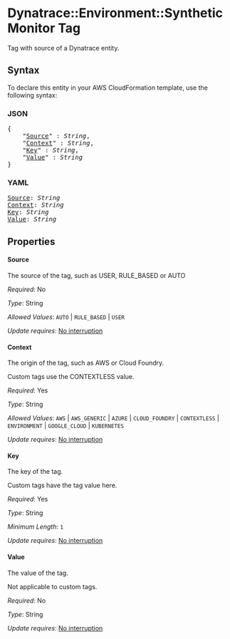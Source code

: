 # Dynatrace::Environment::SyntheticMonitor Tag

Tag with source of a Dynatrace entity.

## Syntax

To declare this entity in your AWS CloudFormation template, use the following syntax:

### JSON

<pre>
{
    "<a href="#source" title="Source">Source</a>" : <i>String</i>,
    "<a href="#context" title="Context">Context</a>" : <i>String</i>,
    "<a href="#key" title="Key">Key</a>" : <i>String</i>,
    "<a href="#value" title="Value">Value</a>" : <i>String</i>
}
</pre>

### YAML

<pre>
<a href="#source" title="Source">Source</a>: <i>String</i>
<a href="#context" title="Context">Context</a>: <i>String</i>
<a href="#key" title="Key">Key</a>: <i>String</i>
<a href="#value" title="Value">Value</a>: <i>String</i>
</pre>

## Properties

#### Source

The source of the tag, such as USER, RULE_BASED or AUTO

_Required_: No

_Type_: String

_Allowed Values_: <code>AUTO</code> | <code>RULE_BASED</code> | <code>USER</code>

_Update requires_: [No interruption](https://docs.aws.amazon.com/AWSCloudFormation/latest/UserGuide/using-cfn-updating-stacks-update-behaviors.html#update-no-interrupt)

#### Context

The origin of the tag, such as AWS or Cloud Foundry.

Custom tags use the CONTEXTLESS value.

_Required_: Yes

_Type_: String

_Allowed Values_: <code>AWS</code> | <code>AWS_GENERIC</code> | <code>AZURE</code> | <code>CLOUD_FOUNDRY</code> | <code>CONTEXTLESS</code> | <code>ENVIRONMENT</code> | <code>GOOGLE_CLOUD</code> | <code>KUBERNETES</code>

_Update requires_: [No interruption](https://docs.aws.amazon.com/AWSCloudFormation/latest/UserGuide/using-cfn-updating-stacks-update-behaviors.html#update-no-interrupt)

#### Key

The key of the tag.

Custom tags have the tag value here.

_Required_: Yes

_Type_: String

_Minimum Length_: <code>1</code>

_Update requires_: [No interruption](https://docs.aws.amazon.com/AWSCloudFormation/latest/UserGuide/using-cfn-updating-stacks-update-behaviors.html#update-no-interrupt)

#### Value

The value of the tag.

Not applicable to custom tags.

_Required_: No

_Type_: String

_Update requires_: [No interruption](https://docs.aws.amazon.com/AWSCloudFormation/latest/UserGuide/using-cfn-updating-stacks-update-behaviors.html#update-no-interrupt)

